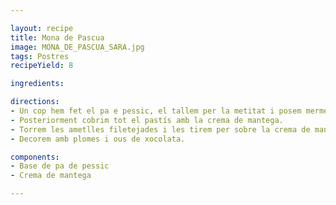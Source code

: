 ```yaml
---

layout: recipe
title: Mona de Pascua
image: MONA_DE_PASCUA_SARA.jpg
tags: Postres
recipeYield: 8

ingredients:

directions:
- Un cop hem fet el pa e pessic, el tallem per la metitat i posem mermelada de préssec al mig.
- Posteriorment cobrim tot el pastís amb la crema de mantega.
- Torrem les ametlles filetejades i les tirem per sobre la crema de mantega.
- Decorem amb plomes i ous de xocolata.

components:
- Base de pa de pessic
- Crema de mantega

---
```

